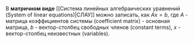 В **матричном виде** [[Система линейных алгебраических уравнений (System of linear equations)|СЛАУ]] можно записать, как $Ax=b$, где $A$ - матрица коэффициентов системы (coefficient matrix) - основная матрица, $b$ - вектор-столбец свободных членов (constant terms), $x$ - вектор-столбец неизвестных (variables). 